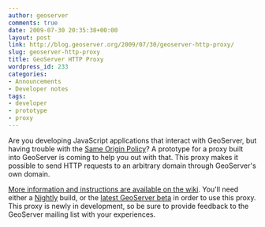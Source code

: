 ```yaml
---
author: geoserver
comments: true
date: 2009-07-30 20:35:38+00:00
layout: post
link: http://blog.geoserver.org/2009/07/30/geoserver-http-proxy/
slug: geoserver-http-proxy
title: GeoServer HTTP Proxy
wordpress_id: 233
categories:
- Announcements
- Developer notes
tags:
- developer
- prototype
- proxy
---
```


Are you developing JavaScript applications that interact with GeoServer, but having trouble with the [Same Origin Policy](http://en.wikipedia.org/wiki/Same_origin_policy)?  A prototype for a proxy built into GeoServer is coming to help you out with that.  This proxy makes it possible to send HTTP requests to an arbitrary domain through GeoServer's own domain.

[More information and instructions are available on the wiki](http://geoserver.org/display/GEOS/GeoServer+Proxy+Extension).  You'll need either a [Nightly](http://geoserver.org/display/GEOS/Nightly) build, or the [latest GeoServer beta](http://geoserver.org/display/GEOS/Latest) in order to use this proxy.  This proxy is newly in development, so be sure to provide feedback to the GeoServer mailing list with your experiences.

